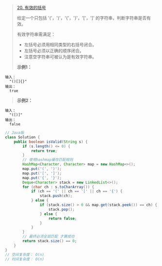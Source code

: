 >[20. 有效的括号](https://leetcode-cn.com/problems/valid-parentheses/)
>
>给定一个只包括 '('，')'，'{'，'}'，'['，']' 的字符串，判断字符串是否有效。
>
>有效字符串需满足：
>
> * 左括号必须用相同类型的右括号闭合。
> * 左括号必须以正确的顺序闭合。
> * 注意空字符串可被认为是有效字符串。
>
>**示例1：**
```
输入：
  "()[]{}"
输出：
  true
```
>**示例2：**
```
输入：
  "([)]"
输出：
  false
```

```java
// Java版
class Solution {
    public boolean isValid(String s) {
        if (s.length() <= 0) {
            return true;
        }
        // 使用hashmap缓存匹配规则
        HashMap<Character, Character> map = new HashMap<>();
        map.put('(', ')');
        map.put('[', ']');
        map.put('{', '}');
        Deque<Character> stack = new LinkedList<>();
        for (char ch : s.toCharArray()) {
            if (ch == '(' || ch == '[' || ch == '{') {
                stack.push(ch);
            } else {
                if (stack.size() > 0 && map.get(stack.peek()) == ch) {
                    stack.pop();
                } else {
                    return false;
                }
            }
        }
        // 最终必须全部匹配 才算成功
        return stack.size() == 0;
    }
}
// 空间复杂度： O(n)
// 时间复杂度： O(n)
```